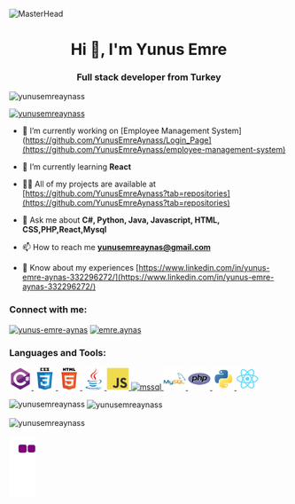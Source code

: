  ![MasterHead](https://fortune.com/img-assets/wp-content/uploads/2024/02/AI-programming-languages-GettyImages-1518874007-e1709244825422.jpg?w=1440&q=60)


<h1 align="center">Hi 👋, I'm Yunus Emre</h1>
<h3 align="center">Full stack developer from Turkey</h3>

<p align="left"> <img src="https://komarev.com/ghpvc/?username=yunusemreaynass&label=Profile%20views&color=0e75b6&style=flat" alt="yunusemreaynass" /> </p>

<p align="left"> <a href="https://github.com/ryo-ma/github-profile-trophy"><img src="https://github-profile-trophy.vercel.app/?username=yunusemreaynass" alt="yunusemreaynass" /></a> </p>

- 🔭 I’m currently working on [Employee Management System](https://github.com/YunusEmreAynass/Login_Page](https://github.com/YunusEmreAynass/employee-management-system)

- 🌱 I’m currently learning **React**

- 👨‍💻 All of my projects are available at [https://github.com/YunusEmreAynass?tab=repositories](https://github.com/YunusEmreAynass?tab=repositories)

- 💬 Ask me about **C#, Python, Java, Javascript, HTML, CSS,PHP,React,Mysql**

- 📫 How to reach me **yunusemreaynas@gmail.com**

- 📄 Know about my experiences [https://www.linkedin.com/in/yunus-emre-aynas-332296272/](https://www.linkedin.com/in/yunus-emre-aynas-332296272/)

<h3 align="left">Connect with me:</h3>
<p align="left">
<a href="https://linkedin.com/in/yunus-emre-aynas" target="blank"><img align="center" src="https://raw.githubusercontent.com/rahuldkjain/github-profile-readme-generator/master/src/images/icons/Social/linked-in-alt.svg" alt="yunus-emre-aynas" height="30" width="40" /></a>
<a href="https://instagram.com/emre.aynas" target="blank"><img align="center" src="https://raw.githubusercontent.com/rahuldkjain/github-profile-readme-generator/master/src/images/icons/Social/instagram.svg" alt="emre.aynas" height="30" width="40" /></a>
</p>

<h3 align="left">Languages and Tools:</h3>
<p align="left"> <a href="https://www.w3schools.com/cs/" target="_blank" rel="noreferrer"> <img src="https://raw.githubusercontent.com/devicons/devicon/master/icons/csharp/csharp-original.svg" alt="csharp" width="40" height="40"/> </a> <a href="https://www.w3schools.com/css/" target="_blank" rel="noreferrer"> <img src="https://raw.githubusercontent.com/devicons/devicon/master/icons/css3/css3-original-wordmark.svg" alt="css3" width="40" height="40"/> </a> <a href="https://www.w3.org/html/" target="_blank" rel="noreferrer"> <img src="https://raw.githubusercontent.com/devicons/devicon/master/icons/html5/html5-original-wordmark.svg" alt="html5" width="40" height="40"/> </a> <a href="https://www.java.com" target="_blank" rel="noreferrer"> <img src="https://raw.githubusercontent.com/devicons/devicon/master/icons/java/java-original.svg" alt="java" width="40" height="40"/> </a> <a href="https://developer.mozilla.org/en-US/docs/Web/JavaScript" target="_blank" rel="noreferrer"> <img src="https://raw.githubusercontent.com/devicons/devicon/master/icons/javascript/javascript-original.svg" alt="javascript" width="40" height="40"/> </a> <a href="https://www.microsoft.com/en-us/sql-server" target="_blank" rel="noreferrer"> <img src="https://www.svgrepo.com/show/303229/microsoft-sql-server-logo.svg" alt="mssql" width="40" height="40"/> </a> <a href="https://www.mysql.com/" target="_blank" rel="noreferrer"> <img src="https://raw.githubusercontent.com/devicons/devicon/master/icons/mysql/mysql-original-wordmark.svg" alt="mysql" width="40" height="40"/> </a> <a href="https://www.php.net" target="_blank" rel="noreferrer"> <img src="https://raw.githubusercontent.com/devicons/devicon/master/icons/php/php-original.svg" alt="php" width="40" height="40"/> </a> <a href="https://www.python.org" target="_blank" rel="noreferrer"> <img src="https://raw.githubusercontent.com/devicons/devicon/master/icons/python/python-original.svg" alt="python" width="40" height="40"/> </a>
<a href="https://react.dev" target="_blank" rel="noreferrer"> <img src="https://github.com/devicons/devicon/blob/master/icons/react/react-original.svg" alt="react" width="40" height="40"/> </a>

</p>

<p><img align="left" src="https://github-readme-stats.vercel.app/api/top-langs?username=yunusemreaynass&show_icons=true&locale=en&layout=compact" alt="yunusemreaynass" /></p>

<p>&nbsp;<img align="center" src="https://github-readme-stats.vercel.app/api?username=yunusemreaynass&show_icons=true&locale=en" alt="yunusemreaynass" /></p>

<p><img align="center" src="https://github-readme-streak-stats.herokuapp.com/?user=yunusemreaynass&" alt="yunusemreaynass" /></p>

![snake gif](https://github.com/YunusEmreAynass/YunusEmreAynass/blob/output/github-contribution-grid-snake.gif)




